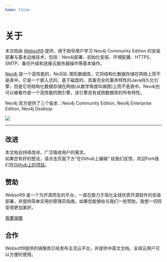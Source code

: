 ```yaml
---
home: false
---
```


# 关于

本文档由 [Websoft9](https://www.websoft9.com/) 提供，用于指导用户学习 Neo4j Community Edition 的安装部署与基本运维技术，包括：Neo4j部署、初始化安装、环境配置、HTTPS、SMTP、备份升级和连接云服务器操作等基本操作。

[Neo4j](https://neo4j.com/) 是一个高性能的，NoSQL 图形数据库，它将结构化数据存储在网络上而不是表中。它是一个嵌入式的、基于磁盘的、具备完全的事务特性的Java持久化引擎，但是它将结构化数据存储在网络(从数学角度叫做图)上而不是表中。Neo4j也可以被看作是一个高性能的图引擎，该引擎具有成熟数据库的所有特性。

Neo4j 官方提供了三个版本：Neo4j Community Edition, Neo4j Enterprise Edition, Neo4j Desktop

![](https://libs.websoft9.com/Websoft9/DocsPicture/en/neo4j/neo4j-console-websoft9.png)

---

## 改进

本文档会持续改进，广泛吸收用户的需求。  
如果您有好的想法，请点击页面下方”在Github上编辑“ 给我们反馈，欢迎Fork我们在[Github上的项目](https://github.com/Websoft9/ansible-neo4j)。

## 赞助

Websoft9 是一个为开源而生的平台，一直在致力于简化全球优质开源软件的安装部署，并提供简单实用的管理员指南。如果您能够给与我们一些赞助，我想一切将变得更加美好。  

[我要捐赠](https://www.websoft9.com/cn/donate)

## 合作

Websoft9提供的镜像库已经发布主流云平台，并提供中英文文档，全球云用户可以方便的使用。  